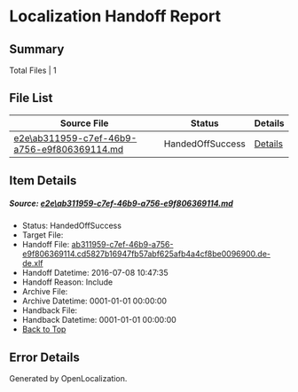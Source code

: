 # <a name='report-top'></a> Localization Handoff Report

## Summary
 Total Files | 1

## File List
 Source File | Status | Details 
 ----------- | ------ | ------- 
 [e2e\ab311959-c7ef-46b9-a756-e9f806369114.md](https://github.com/OpenLocalizationTestOrg/oltest/blob/7689bcc41848afa1ad798be104e1e1c4a069275f/e2e/ab311959-c7ef-46b9-a756-e9f806369114.md) | HandedOffSuccess | [Details](#dbfe3a5acc7203a4b5390c80a3d6bab75541ee405)

## Item Details
##### <a name='dbfe3a5acc7203a4b5390c80a3d6bab75541ee405'></a> Source: [e2e\ab311959-c7ef-46b9-a756-e9f806369114.md](https://github.com/OpenLocalizationTestOrg/oltest/blob/7689bcc41848afa1ad798be104e1e1c4a069275f/e2e/ab311959-c7ef-46b9-a756-e9f806369114.md)
* Status: HandedOffSuccess
* Target File: 
* Handoff File: [ab311959-c7ef-46b9-a756-e9f806369114.cd5827b16947fb57abf625afb4a4cf8be0096900.de-de.xlf](https://github.com/OpenLocalizationTestOrg/olhandoff-e2e/blob/44417afda486650b8bc3236e3e33183c2578ca54/ol-handoff/OpenLocalizationTestOrg/oltest-dede-fly/ci/ht/ab311959-c7ef-46b9-a756-e9f806369114.cd5827b16947fb57abf625afb4a4cf8be0096900.de-de.xlf)
* Handoff Datetime: 2016-07-08 10:47:35
* Handoff Reason: Include
* Archive File: 
* Archive Datetime: 0001-01-01 00:00:00
* Handback File: 
* Handback Datetime: 0001-01-01 00:00:00
* [Back to Top](#report-top)


## Error Details

Generated by OpenLocalization.
